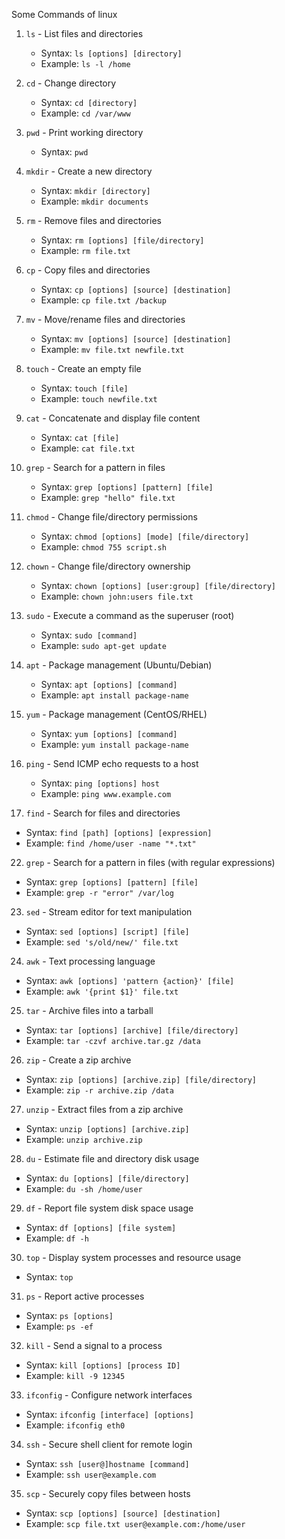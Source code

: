Some Commands of linux
1. `ls` - List files and directories
   - Syntax: `ls [options] [directory]`
   - Example: `ls -l /home`

2. `cd` - Change directory
   - Syntax: `cd [directory]`
   - Example: `cd /var/www` 

3. `pwd` - Print working directory
   - Syntax: `pwd`

4. `mkdir` - Create a new directory
   - Syntax: `mkdir [directory]`
   - Example: `mkdir documents`

5. `rm` - Remove files and directories
   - Syntax: `rm [options] [file/directory]`
   - Example: `rm file.txt`

6. `cp` - Copy files and directories
   - Syntax: `cp [options] [source] [destination]`
   - Example: `cp file.txt /backup`

7. `mv` - Move/rename files and directories
   - Syntax: `mv [options] [source] [destination]`
   - Example: `mv file.txt newfile.txt`

8. `touch` - Create an empty file
   - Syntax: `touch [file]`
   - Example: `touch newfile.txt`

9. `cat` - Concatenate and display file content
   - Syntax: `cat [file]`
   - Example: `cat file.txt`

10. `grep` - Search for a pattern in files
    - Syntax: `grep [options] [pattern] [file]`
    - Example: `grep "hello" file.txt`

11. `chmod` - Change file/directory permissions
    - Syntax: `chmod [options] [mode] [file/directory]`
    - Example: `chmod 755 script.sh`

12. `chown` - Change file/directory ownership
    - Syntax: `chown [options] [user:group] [file/directory]`
    - Example: `chown john:users file.txt`

13. `sudo` - Execute a command as the superuser (root)
    - Syntax: `sudo [command]`
    - Example: `sudo apt-get update`

14. `apt` - Package management (Ubuntu/Debian)
    - Syntax: `apt [options] [command]`
    - Example: `apt install package-name`

15. `yum` - Package management (CentOS/RHEL)
    - Syntax: `yum [options] [command]`
    - Example: `yum install package-name`

16. `ping` - Send ICMP echo requests to a host
    - Syntax: `ping [options] host`
    - Example: `ping www.example.com`

21. `find` - Search for files and directories
   - Syntax: `find [path] [options] [expression]`
   - Example: `find /home/user -name "*.txt"`

22. `grep` - Search for a pattern in files (with regular expressions)
   - Syntax: `grep [options] [pattern] [file]`
   - Example: `grep -r "error" /var/log`

23. `sed` - Stream editor for text manipulation
   - Syntax: `sed [options] [script] [file]`
   - Example: `sed 's/old/new/' file.txt`

24. `awk` - Text processing language
   - Syntax: `awk [options] 'pattern {action}' [file]`
   - Example: `awk '{print $1}' file.txt`

25. `tar` - Archive files into a tarball
   - Syntax: `tar [options] [archive] [file/directory]`
   - Example: `tar -czvf archive.tar.gz /data`

26. `zip` - Create a zip archive
   - Syntax: `zip [options] [archive.zip] [file/directory]`
   - Example: `zip -r archive.zip /data`

27. `unzip` - Extract files from a zip archive
   - Syntax: `unzip [options] [archive.zip]`
   - Example: `unzip archive.zip`

28. `du` - Estimate file and directory disk usage
   - Syntax: `du [options] [file/directory]`
   - Example: `du -sh /home/user`

29. `df` - Report file system disk space usage
   - Syntax: `df [options] [file system]`
   - Example: `df -h`

30. `top` - Display system processes and resource usage
   - Syntax: `top`

31. `ps` - Report active processes
   - Syntax: `ps [options]`
   - Example: `ps -ef`

32. `kill` - Send a signal to a process
   - Syntax: `kill [options] [process ID]`
   - Example: `kill -9 12345`

33. `ifconfig` - Configure network interfaces
   - Syntax: `ifconfig [interface] [options]`
   - Example: `ifconfig eth0`

34. `ssh` - Secure shell client for remote login
   - Syntax: `ssh [user@]hostname [command]`
   - Example: `ssh user@example.com`

35. `scp` - Securely copy files between hosts
   - Syntax: `scp [options] [source] [destination]`
   - Example: `scp file.txt user@example.com:/home/user`
